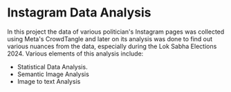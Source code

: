# Instagram Data Analysis
In this project the data of various politician's Instagram pages was collected using Meta's CrowdTangle and later on its analysis was done to find out various nuances from the data, especially during the Lok Sabha Elections 2024.
Various elements of this analysis include:
- Statistical Data Analysis.
- Semantic Image Analysis
- Image to text Analysis
  
